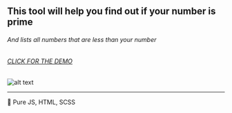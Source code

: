## This tool will help you find out if your number is prime

######  And lists all numbers that are less than your number

###### [CLICK FOR THE DEMO](https://potatbut.github.io/prime-number/index "Click for the demo.")

![alt text](https://media.giphy.com/media/9DrymTr5MPm5RhpMxU/giphy.gif)

------------

🌻 Pure JS, HTML, SCSS